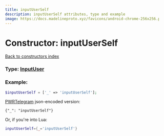 ```yaml
---
title: inputUserSelf
description: inputUserSelf attributes, type and example
image: https://docs.madelineproto.xyz/favicons/android-chrome-256x256.png
---
```

# Constructor: inputUserSelf  
[Back to constructors index](index.md)






### Type: [InputUser](../types/InputUser.md)


### Example:

```php
$inputUserSelf = ['_' => 'inputUserSelf'];
```  

[PWRTelegram](https://pwrtelegram.xyz) json-encoded version:

```
{"_": "inputUserSelf"}
```


Or, if you're into Lua:

```lua
inputUserSelf={_='inputUserSelf'}

```


